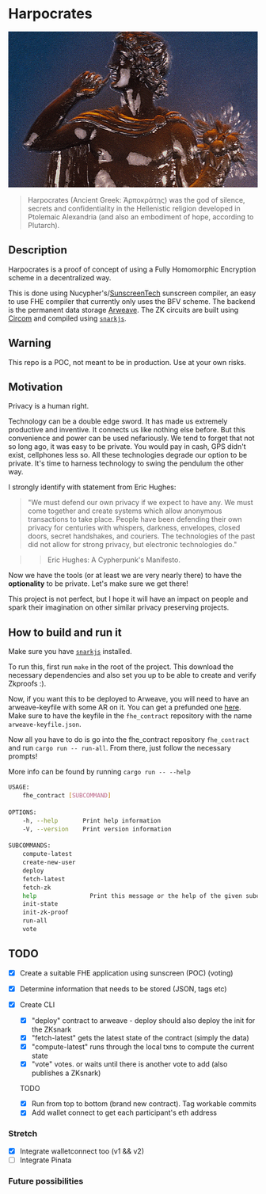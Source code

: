 # Harpocrates

![Harpocrates](harpocrates.jpg)

> Harpocrates (Ancient Greek: Ἁρποκράτης) was the god of silence, secrets and confidentiality in the Hellenistic religion developed in Ptolemaic Alexandria (and also an embodiment of hope, according to Plutarch).

## Description

Harpocrates is a proof of concept of using a Fully Homomorphic Encryption scheme in a decentralized way.

This is done using Nucypher's/[SunscreenTech](https://github.com/Sunscreen-tech/Sunscreen) sunscreen compiler, an easy to use FHE compiler that currently only uses the BFV scheme.
The backend is the permanent data storage [Arweave](https://arweave.org).
The ZK circuits are built using [Circom](https://github.com/iden3/circom) and compiled using [`snarkjs`](https://github.com/iden3/snarkjs).

## Warning

This repo is a POC, not meant to be in production. Use at your own risks.

## Motivation

Privacy is a human right.

Technology can be a double edge sword. It has made us extremely productive and inventive. It connects us like nothing else before. But this convenience and power can be used nefariously. We tend to forget that not so long ago, it was easy to be private. You would pay in cash, GPS didn't exist, cellphones less so. All these technologies degrade our option to be private. It's time to harness technology to swing the pendulum the other way.

I strongly identify with statement from Eric Hughes:

> "We must defend our own privacy if we expect to have any. We must come together and create systems which allow anonymous transactions to take place. People have been defending their own privacy for centuries with whispers, darkness, envelopes, closed doors, secret handshakes, and couriers. The technologies of the past did not allow for strong privacy, but electronic technologies do."

> > Eric Hughes: A Cypherpunk's Manifesto.

Now we have the tools (or at least we are very nearly there) to have the **optionality** to be private. Let's make sure we get there!

This project is not perfect, but I hope it will have an impact on people and spark their imagination on other similar privacy preserving projects.

## How to build and run it

Make sure you have [`snarkjs`](https://github.com/iden3/snarkjs) installed.

To run this, first run `make` in the root of the project. This download the necessary dependencies and also set you up to be able to create and verify Zkproofs :).

Now, if you want this to be deployed to Arweave, you will need to have an arweave-keyfile with some AR on it. You can get a prefunded one [here](https://faucet.arweave.net/). Make sure to have the keyfile in the `fhe_contract` repository with the name `arweave-keyfile.json`.

Now all you have to do is go into the fhe_contract repository `fhe_contract` and run `cargo run -- run-all`. From there, just follow the necessary prompts!

More info can be found by running `cargo run -- --help`

```bash
USAGE:
    fhe_contract [SUBCOMMAND]

OPTIONS:
    -h, --help       Print help information
    -V, --version    Print version information

SUBCOMMANDS:
    compute-latest
    create-new-user
    deploy
    fetch-latest
    fetch-zk
    help               Print this message or the help of the given subcommand(s)
    init-state
    init-zk-proof
    run-all
    vote
```

## TODO

- [x] Create a suitable FHE application using sunscreen (POC) (voting)

- [x] Determine information that needs to be stored (JSON, tags etc)

- [x] Create CLI

  - [x] "deploy" contract to arweave - deploy should also deploy the init for the ZKsnark
  - [x] "fetch-latest" gets the latest state of the contract (simply the data)
  - [x] "compute-latest" runs through the local txns to compute the current state
  - [x] "vote" votes. or waits until there is another vote to add (also publishes a ZKsnark)

  TODO

  - [x] Run from top to bottom (brand new contract). Tag workable commits
  - [x] Add wallet connect to get each participant's eth address

### Stretch

- [x] Integrate walletconnect too (v1 && v2)
- [ ] Integrate Pinata

### Future possibilities

